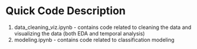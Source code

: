 # Quick Code Description
1. data_cleaning_viz.ipynb - contains code related to cleaning the data and visualizing the data (both EDA and temporal analysis)
2. modeling.ipynb - contains code related to classification modeling
